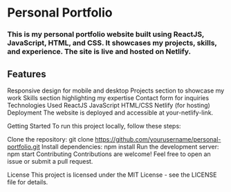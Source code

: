 # Personal Portfolio


### This is my personal portfolio website built using ReactJS, JavaScript, HTML, and CSS. It showcases my projects, skills, and experience. The site is live and hosted on Netlify.

## Features
Responsive design for mobile and desktop
Projects section to showcase my work
Skills section highlighting my expertise
Contact form for inquiries
Technologies Used
ReactJS
JavaScript
HTML/CSS
Netlify (for hosting)
Deployment
The website is deployed and accessible at your-netlify-link.

Getting Started
To run this project locally, follow these steps:

Clone the repository: git clone https://github.com/yourusername/personal-portfolio.git
Install dependencies: npm install
Run the development server: npm start
Contributing
Contributions are welcome! Feel free to open an issue or submit a pull request.

License
This project is licensed under the MIT License - see the LICENSE file for details.
